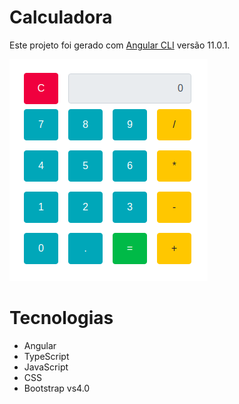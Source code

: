 # Calculadora

Este projeto foi gerado com [Angular CLI](https://github.com/angular/angular-cli) versão 11.0.1.

[![Image](https://github.com/Edymlima/Angular-Calculadora/blob/master/src/assets/img/tela_projeto.png "Tela Calculadora")]()

# Tecnologias

* Angular
* TypeScript
* JavaScript
* CSS
* Bootstrap vs4.0


